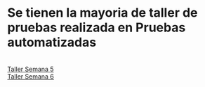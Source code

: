 # Se tienen la mayoria de taller de pruebas realizada en Pruebas automatizadas 
<br>
<a href="https://github.com/remedrano/talleresPruebas/tree/master/Taller5">Taller Semana 5</a>
<br>
<a href="https://github.com/remedrano/talleresPruebas/tree/master/Taller5">Taller Semana 6</a>
